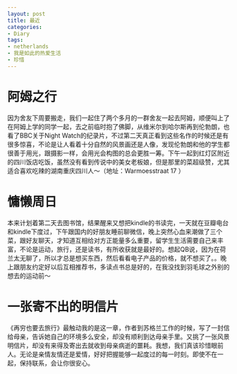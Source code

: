 ```yaml
---
layout: post
title: 最近
categories:
- Diary
tags:
- netherlands
- 我是如此的热爱生活
- 珍惜
---
```


# 阿姆之行
因为舍友下周要搬走，我们一起住了两个多月的一群舍友一起去阿姆，顺便叫上了在阿姆上学的同学一起，去之前临时抱了佛脚，从维米尔到哈尔斯再到伦勃朗，也看了BBC关于Night Watch的纪录片，不过第二天真正看到这些名作的时候还是有很多惊喜，不论是让人看着十分自然的风景画还是人像，发现伦勃朗和他的学生都很善于用光，跟摄影一样，会用光会构图的总会更胜一筹。下午一起到红灯区附近的四川饭店吃饭，虽然没有看到传说中的美女老板娘，但是那里的菜超级赞，尤其适合喜欢吃辣的湖南重庆四川人～（地址：Warmoesstraat 17 ）

# 慵懒周日
本来计划着第二天去图书馆，结果醒来又想把kindle的书读完，一天就在豆瓣电台和kindle下度过，下午跟国内的好朋友睡前聊微信，晚上突然心血来潮做了三个菜，跟好友聊天，才知道互相给对方正能量多么重要，留学生生活需要自己来丰富，不论是运动，旅行，还是读书，有所收获就是最好的。想起QB说，因为在荷兰太无聊了，所以才总是想买东西，然后看看电子产品的价格，就不想买了。。晚上跟朋友约定好以后互相推荐书，多读点书总是好的，在我没找到羽毛球之外别的想去的运动前～

# 一张寄不出的明信片
《再穷也要去旅行》最触动我的是这一章，作者到苏格兰工作的时候，写了一封信给母亲，告诉她自己的环境多么安全，却没有顺利到达母亲手里。又挑了一张风景明信片，却没有来得及寄出去就收到母亲病逝的噩耗。我想，我们真该珍惜眼前人。无论是亲情友情还是爱情，好好把握能够一起度过的每一时刻。即使不在一起，保持联系，会让你很安心。